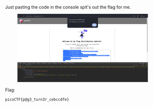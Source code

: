 Just pasting the code in the console spit's out the flag for me.

<figure><img src="./pasting.png"></figure>

Flag:
```
picoCTF{p@g3_turn3r_cebccdfe}
```